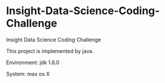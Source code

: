 # Insight-Data-Science-Coding-Challenge
Insight Data Science Coding Challenge

This project is implemented by java.

Environment: jdk 1.6.0

System: max os X
